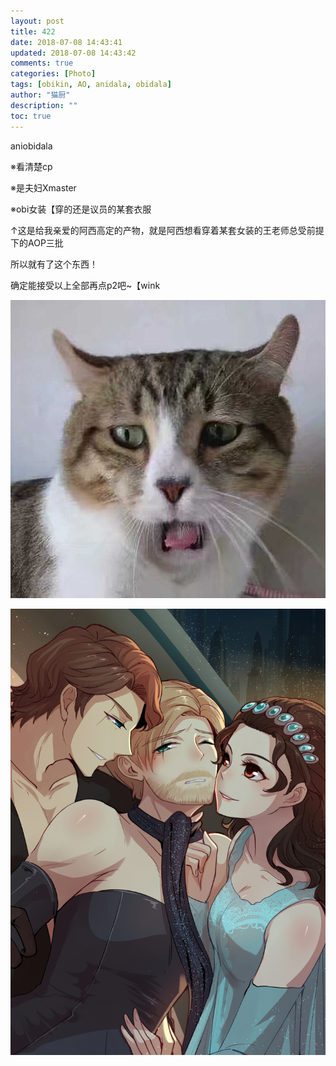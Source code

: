 ```yaml
---
layout: post
title: 422
date: 2018-07-08 14:43:41
updated: 2018-07-08 14:43:42
comments: true
categories: [Photo]
tags: [obikin, AO, anidala, obidala]
author: "猫厨"
description: ""
toc: true
---
```


<p>aniobidala</p> 
<p>※看清楚cp</p> 
<p>※是夫妇Xmaster</p> 
<p>※obi女装【穿的还是议员的某套衣服</p> 
<p>↑这是给我亲爱的阿西高定的产物，就是阿西想看穿着某套女装的王老师总受前提下的AOP三批</p> 
<p>所以就有了这个东西！</p> 
<p>确定能接受以上全部再点p2吧~【wink</p>

![](https://raw.githubusercontent.com/alicewish/meowchain247/master/img_cVZNdzJtQk9JV2M0U0NkM09CbG1PMTJpaEN3eVJRNzFQb3NUbit2MlZBeWhpWE4ra1diVUpnPT0.jpg)

![](https://raw.githubusercontent.com/alicewish/meowchain247/master/img_cVZNdzJtQk9JV2Zqai9zNitkaGZLQkU2aXBBVVhJc2NMZ2FvRytyaTJ3YUEzako1M2hjQTlBPT0.jpg)